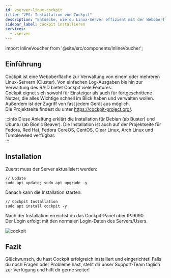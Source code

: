 ```yaml
---
id: vserver-linux-cockpit
title: "VPS: Installation von Cockpit"
description: "Entdecke, wie du Linux-Server effizient mit der Weboberfläche von Cockpit verwaltest – perfekt für Einsteiger und Profis → Jetzt mehr erfahren"
sidebar_label: Cockpit installieren
services:
  - vserver
---
```


import InlineVoucher from '@site/src/components/InlineVoucher';

## Einführung

Cockpit ist eine Weboberfläche zur Verwaltung von einem oder mehreren Linux-Servern (Cluster). Von einfachen Log-Ausgaben bis hin zur Verwaltung des RAID bietet Cockpit viele Features.  
Cockpit eignet sich sowohl für Einsteiger als auch für fortgeschrittene Nutzer, die alles Wichtige schnell im Blick haben und verwalten wollen. Außerdem ist der Zugriff von fast jedem Gerät aus möglich.  
Die Projektseite findest du unter https://cockpit-project.org/. 

:::info
Diese Anleitung erklärt die Installation für Debian (ab Buster) und Ubuntu (ab Bionic Beaver). Die Installation ist auch auf der Projektseite für Fedora, Red Hat, Fedora CoreOS, CentOS, Clear Linux, Arch Linux und Tumbleweed verfügbar.  
:::

<InlineVoucher />

## Installation

Zuerst muss der Server aktualisiert werden:
```
// Update
sudo apt update; sudo apt upgrade -y
```
Danach kann die Installation starten:
```
// Cockpit Installation
sudo apt install cockpit -y
```
Nach der Installation erreichst du das Cockpit-Panel über IP:9090.  
Der Login erfolgt mit den normalen Login-Daten des Servers/Users. 

![cockpit](https://screensaver01.zap-hosting.com/index.php/s/2iDf3zFfAxCwkCc/preview)


## Fazit

Glückwunsch, du hast Cockpit erfolgreich installiert und eingerichtet! Falls du noch Fragen oder Probleme hast, steht dir unser Support-Team täglich zur Verfügung und hilft dir gerne weiter! 

<InlineVoucher />